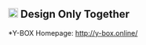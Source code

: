 ## <img src="https://user-images.githubusercontent.com/86587037/154976084-869c8dfd-ba4a-4d1b-849b-ee8500dbb6ba.png" width="20" height="20"> Design Only Together

\*Y-BOX Homepage: <http://y-box.online/>
